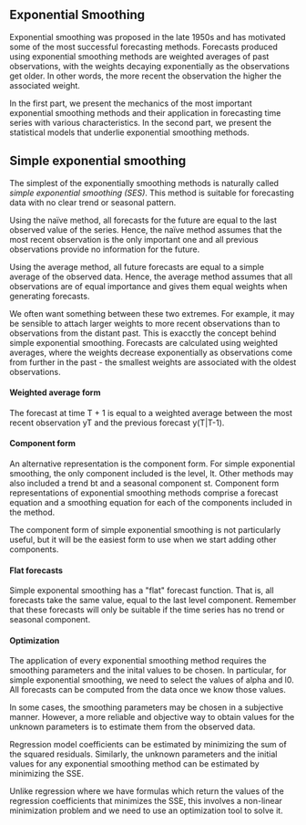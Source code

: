 ## Exponential Smoothing

Exponential smoothing was proposed in the late 1950s and has motivated some of the most successful forecasting methods. Forecasts produced using exponential smoothing
methods are weighted averages of past observations, with the weights decaying exponentially as the observations get older. In other words, the more recent the
observation the higher the associated weight.

In the first part, we present the mechanics of the most important exponential smoothing methods and their application in forecasting time series with various
characteristics. In the second part, we present the statistical models that underlie exponential smoothing methods.

## Simple exponential smoothing
The simplest of the exponentially smoothing methods is naturally called *simple exponential smoothing (SES)*. This method is suitable for forecasting data with no
clear trend or seasonal pattern.

Using the naïve method, all forecasts for the future are equal to the last observed value of the series. Hence, the naïve method assumes that the most recent observation
is the only important one and all previous observations provide no information for the future.

Using the average method, all future forecasts are equal to a simple average of the observed data. Hence, the average method assumes that all observations are of equal
importance and gives them equal weights when generating forecasts.

We often want something between these two extremes. For example, it may be sensible to attach larger weights to more recent observations than to observations from
the distant past. This is exacctly the concept behind simple exponential smoothing. Forecasts are calculated using weighted averages, where the weights decrease
exponentially as observations come from further in the past - the smallest weights are associated with the oldest observations.
#### Weighted average form
The forecast at time T + 1 is equal to a weighted average between the most recent observation yT and the previous forecast y(T|T-1).
#### Component form
An alternative representation is the component form. For simple exponential smoothing, the only component included is the level, lt. Other methods may also included a
trend bt and a seasonal component st. Component form representations of exponential smoothing methods comprise a forecast equation and a smoothing equation for each
of the components included in the method.

The component form of simple exponential smoothing is not particularly useful, but it will be the easiest form to use when we start adding other components.
#### Flat forecasts
Simple exponental smoothing has a "flat" forecast function. That is, all forecasts take the same value, equal to the last level component. Remember that these forecasts
will only be suitable if the time series has no trend or seasonal component.
#### Optimization
The application of every exponential smoothing method requires the smoothing parameters and the inital values to be chosen. In particular, for simple exponential
smoothing, we need to select the values of alpha and l0. All forecasts can be computed from the data once we know those values.

In some cases, the smoothing parameters may be chosen in a subjective manner. However, a more reliable and objective way to obtain values for the unknown parameters is
to estimate them from the observed data.

Regression model coefficients can be estimated by minimizing the sum of the squared residuals. Similarly, the unknown parameters and the initial values for any
exponential smoothing method can be estimated by minimizing the SSE.

Unlike regression where we have formulas which return the values of the regression coefficients that minimizes the SSE, this involves a non-linear minimization problem
and we need to use an optimization tool to solve it.
